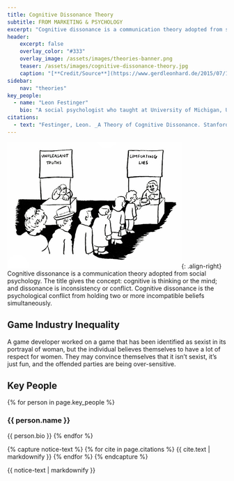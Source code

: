 ```yaml
---
title: Cognitive Dissonance Theory
subtitle: FROM MARKETING & PSYCHOLOGY
excerpt: "Cognitive dissonance is a communication theory adopted from social psychology. Cognitive is thinking or the mind; and dissonance is inconsistency or conflict."
header:
    excerpt: false
    overlay_color: "#333"
    overlay_image: /assets/images/theories-banner.png
    teaser: /assets/images/cognitive-dissonance-theory.jpg
    caption: "[**Credit/Source**](https://www.gerdleonhard.de/2015/07/14/so-loest-ein-zukunftsberater-positive-veraenderungen-aus/)"
sidebar:
    nav: "theories"
key_people:
  - name: "Leon Festinger"
    bio: "A social psychologist who taught at University of Michigan, University of Minnesota, and Stanford University."
citations:
  - text: "Festinger, Leon. _A Theory of Cognitive Dissonance. Stanford,_ CA: Stanford university press, 1962."
---
```


![cognitive dissonance theory](/assets/images/cognitive-dissonance-theory.jpg){: .align-right}
Cognitive dissonance is a communication theory adopted from social psychology. The title gives the concept: cognitive is thinking or the mind; and dissonance is inconsistency or conflict. Cognitive dissonance is the psychological conflict from holding two or more incompatible beliefs simultaneously.

## Game Industry Inequality
A game developer worked on a game that has been identified as sexist in its portrayal of woman, but the individual believes themselves to have a lot of respect for women. They may convince themselves that it isn’t sexist, it’s just fun, and the offended parties are being over-sensitive.

## Key People
{% for person in page.key_people %}
### {{ person.name }}
{{ person.bio }}
{% endfor %}

{% capture notice-text %}
{% for cite in page.citations %}
{{ cite.text | markdownify }}
{% endfor %}
{% endcapture %}

<div class="notice--primary">
    {{ notice-text | markdownify }}
</div>

<!--[Theory Details](https://www.utwente.nl/cw/theorieenoverzicht/Theory%20Clusters/Interpersonal%20Communication%20and%20Relations/Cognitive_Dissonance_theory/)-->